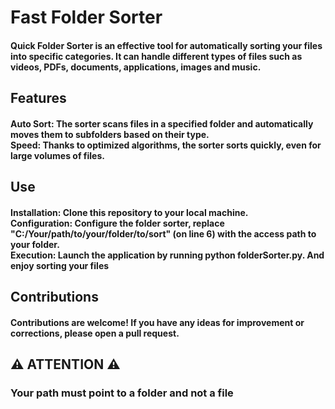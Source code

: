 <h1>Fast Folder Sorter</h1>
<h4>Quick Folder Sorter is an effective tool for automatically sorting your files into specific categories. It can handle different types of files such as videos, PDFs, documents, applications, images and music.</h4>

<h2>Features</h2>

<h4>Auto Sort: The sorter scans files in a specified folder and automatically moves them to subfolders based on their type. <br>
    Speed: Thanks to optimized algorithms, the sorter sorts quickly, even for large volumes of files.</h4>

<h2>Use</h2>
<h4>Installation: Clone this repository to your local machine. <br>
    Configuration: Configure the folder sorter, replace "C:/Your/path/to/your/folder/to/sort" (on line 6) with the access path to your folder. <br>
    Execution: Launch the application by running python folderSorter.py. And enjoy sorting your files</h4>

<h2>Contributions</h2>

<h4>Contributions are welcome! If you have any ideas for improvement or corrections, please open a pull request.</h4>


<h2>⚠️ ATTENTION ⚠️</h2>

<h3>Your path must point to a folder and not a file</h3>

